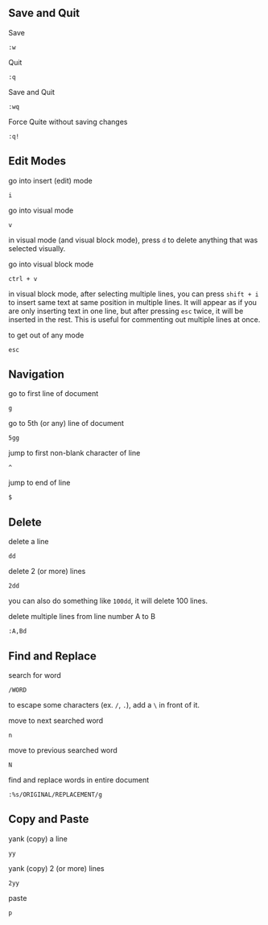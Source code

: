 
## Save and Quit

Save

	:w

Quit

	:q

Save and Quit

	:wq

Force Quite without saving changes

	:q!

## Edit Modes
go into insert (edit) mode

	i

go into visual mode

	v

in visual mode (and visual block mode), press `d` to delete anything that was selected visually.

go into visual block mode

	ctrl + v

in visual block mode, after selecting multiple lines, you can press `shift + i` to insert same text at same position in multiple lines. 
It will appear as if you are only inserting text in one line, but after pressing `esc` twice, it will be inserted in the rest.
This is useful for commenting out multiple lines at once.

to get out of any mode

	esc

## Navigation

go to first line of document

	g

go to 5th (or any) line of document

	5gg

jump to first non-blank character of line

	^

jump to end of line

	$

## Delete

delete a line

	dd

delete 2 (or more) lines

	2dd

you can also do something like `100dd`, it will delete 100 lines.

delete multiple lines from line number A to B

	:A,Bd

## Find and Replace

search for word

	/WORD

to escape some characters (ex. `/`, `.`), add a `\` in front of it.

move to next searched word

	n

move to previous searched word

	N

find and replace words in entire document

	:%s/ORIGINAL/REPLACEMENT/g

## Copy and Paste
yank (copy) a line

	yy

yank (copy) 2 (or more) lines

	2yy

paste

	p